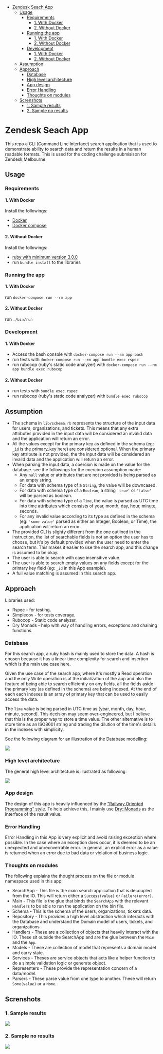 - [Zendesk Seach App](#zendesk-seach-app)
  - [Usage](#usage)
    - [Requirements](#requirements)
      - [1. With Docker](#1-with-docker)
      - [2. Without Docker](#2-without-docker)
    - [Running the app](#running-the-app)
      - [1. With Docker](#1-with-docker-1)
      - [2. Without Docker](#2-without-docker-1)
    - [Development](#development)
      - [1. With Docker](#1-with-docker-2)
      - [2. Without Docker](#2-without-docker-2)
  - [Assumption](#assumption)
  - [Approach](#approach)
    - [Database](#database)
    - [High level architecture](#high-level-architecture)
    - [App design](#app-design)
    - [Error Handling](#error-handling)
    - [Thoughts on modules](#thoughts-on-modules)
  - [Screnshots](#screnshots)
    - [1. Sample results](#1-sample-results)
    - [2. Sample no results](#2-sample-no-results)

Zendesk Seach App
====================

This repo a CLI (Command Line Interface) search application that is used to demonstrate ability to search data and return the results in a human readable formats. This is used for the coding challenge submisison for Zendesk Melbourne.

## Usage

### Requirements
#### 1. With Docker
Install the followings:
* [Docker](https://docs.docker.com/get-docker/)
* [Docker compose](https://docs.docker.com/compose/install/)
#### 2. Without Docker
Install the followings:
* [ruby with minimum version 3.0.0](https://www.ruby-lang.org/en/downloads/)
* run `bundle install` to the libraries

### Running the app
#### 1. With Docker
run `docker-compose run --rm app`
#### 2. Without Docker
run `./bin/run`

### Development
#### 1. With Docker
* Access the bash console with `docker-compose run --rm app bash`
* run tests with `docker-compose run --rm app bundle exec rspec`
* run rubocop (ruby's static code analyzer) with `docker-compose run --rm app bundle exec rubocop`
#### 2. Without Docker
* run tests with `bundle exec rspec`
* run rubocop (ruby's static code analyzer) with `bundle exec rubocop`

## Assumption

* The schema in `lib/schema.rb` represents the structure of the input data for users, organizations, and tickets. This means that any extra attributes provided in the input data will be considered an invalid data and the application will return an error.
* All the values except for the primary key as defined in the schema (eg: `_id` is the primary_key here) are considered optional. When the primary key attribute is not provided, the the input data will be considered an invalid data and the application will return an error.
* When parsing the input data, a coercion is made on the value for the database. see the followings for the coercion assumption made:
  * Any `null` value or attributes that are not provided is being parsed as an empty string.
  * For data with schema type of a `String`, the value will be downcased.
  * For data with schema type of a `Boolean`, a string `'true'` or `'false'` will be parsed as boolean.
  * For data with schema type of a `Time`, the value is parsed as UTC time into time attributes which consists of year, month, day, hour, minute, seconds.
  * For any invalid value according to its type as defined in the schema (eg: `'some value'` parsed as either an Integer, Boolean, or Time), the application will return an error.
* The provided CLI is slighty different from the one outlined in the instruction, the list of searchable fields is not an option the user has to choose, but it's by default provided when the user need to enter the search term. This makes it easier to use the search app, and this change is assumed to be okay.
* The user is able to search with case insensitive value.
* The user is able to search empty values on any fields except for the primary key field (eg: `_id` in this App example).
* A full value matching is assumed in this search app.

## Approach

Libraries used:
* Rspec - for testing.
* Simplecov - for tests coverage.
* Rubocop - Static code analyzer.
* Dry Monads - help with way of handling errors, exceptions and chaining functions.

### Database

For this search app, a ruby hash is mainly used to store the data. A hash is chosen because it has a linear time complexity for search and insertion which is the main use case here.

Given the use case of the search app, where it's mostly a Read operation and the only Write operation is at the initialization of the app and also the feature of being able to search efficiently on any fields, all the fields aside the primary key (as defined in the schema) are being indexed. At the end of each each indexes is an array of primary key that can be used to easily access the data.

The `Time` value is being parsed in UTC time as [year, month, day, hour, minute, second]. This decision may seem over-engineered, but I believe that this is the proper way to store a time value. The other alternative is to store time as an ISO8601 string and trading the dilution of the time's details in the indexes with simplicity.

See the following diagram for an illustration of the Database modelling:

![](./images/database-model.png)

### High level architecture

The general high level architecture is illustrated as following:

![](./images/high-level-flow.png)

### App design

The design of this app is heavily influenced by the ["Railway Oriented Programming" style](https://fsharpforfunandprofit.com/rop/). To help achieve this, I mainly use [Dry::Monads](https://dry-rb.org/gems/dry-monads/1.3/) as the interface of the result value.

### Error Handling

Error Handling in this App is very explicit and avoid raising exception where possible. In the case where an exception does occur, it is deemed to be an unexpected and unrecoverrable error. In general, an explicit error as a value is returned when an error due to bad data or violation of business logic.

### Thoughts on modules

The following explains the thought process on the file or module namespace used in this app:

* SearchApp - This file is the main search application that is decoupled from the IO. This will return either a `Success(value)` or `Failure(error)`.
* Main - This file is the glue that binds the `SearchApp` with the relevant `Handlers` to be able to run the application on the bin file.
* Schema - This is the schema of the users, organizations, tickets data.
* Repository - This provides a high level abstraction which interacts with the Database and understand the Domain model of users, tickets, and organizations.
* Handlers - These are a collection of objects that heavily interact with the IO. These sit outside the SearchApp and are the glue between the `Main` and the `App`.
* Models - These are collection of model that represents a domain model and carry state.
* Services - Theses are service objects that acts like a helper function to do a simple validation logic or generate object.
* Representers - These provide the representation concern of a data/model.
* Parsers - These parse value from one type to another. These will return `Some(value)` or a `None`.

## Screnshots

### 1. Sample results

![](./images/sample-results.png)

### 2. Sample no results

![](./images/sample-no-results.png)